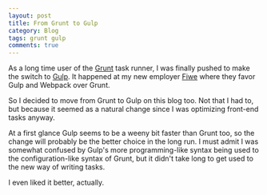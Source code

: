 ```yaml
---
layout: post
title: From Grunt to Gulp
category: Blog
tags: grunt gulp
comments: true
---
```


As a long time user of the [Grunt](https://gruntjs.com) task runner, I was finally pushed to make the switch to [Gulp](https://gulpjs.com). It happened at my new employer [Fiwe](https://www.fiwe.com/se/) where they favor Gulp and Webpack over Grunt.

So I decided to move from Grunt to Gulp on this blog too. Not that I had to, but because it seemed as a natural change since I was optimizing front-end tasks anyway.

At a first glance Gulp seems to be a weeny bit faster than Grunt too, so the change will probably be the better choice in the long run. I must admit I was somewhat confused by Gulp's more programming-like syntax being used to the configuration-like syntax of Grunt, but it didn't take long to get used to the new way of writing tasks.

I even liked it better, actually.

